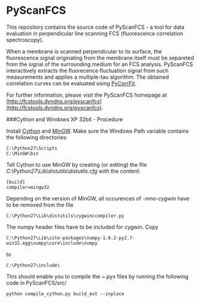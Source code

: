 PyScanFCS
=========

This repository contains the source code of PyScanFCS - a tool for data evaluation in perpendicular line scanning FCS (fluorescence correlation spectroscopy).

When a membrane is scanned perpendicular to its surface, the fluorescence signal originating from the membrane itself must be separeted from the signal of the surrounding medium for an FCS analysis.
PyScanFCS interactively extracts the fluorecence fluctuation signal from such measurements and applies a multiple-tau algorithm. The obtained correlation curves can be evaluated using [PyCorrFit](https://github.com/paulmueller/PyCorrFit).

For further information, please visit the PyScanFCS homepage at [http://fcstools.dyndns.org/pyscanfcs](http://fcstools.dyndns.org/pyscanfcs).


###Cython and Windows XP 32bit - Procedure

Install [Cython](http://wiki.cython.org/InstallingOnWindows) and [MinGW](http://sourceforge.net/projects/mingw/files/Installer/mingw-get-inst/). Make sure the Windows Path variable contains the following directories:

    C:\Python27\Scripts  
    C:\MinGW\bin
  
Tell Cython to use MinGW by creating (or editing) the file *C:\Python27\Lib\distutils\distutils.cfg* with the content:

    [build]
    compiler=mingw32

Depending on the version of MinGW, all occurences of *-mno-cygwin* have to be removed from the file

    C:\Python27\Lib\distutils\cygwinccompiler.py
  
The numpy header files have to be included for cygwin. Copy

    C:\Python27\Lib\site-packages\numpy-1.6.2-py2.7-win32.egg\numpy\core\include\numpy

to

    C:\Python27\include\
    
This should enable you to compile the ~.pyx files by running the following code in PyScanFCS/src/

    python compile_cython.py build_ext --inplace
